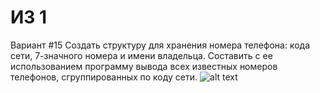 # ИЗ 1

Вариант #15
Создать структуру для хранения номера телефона: кода сети, 7-значного номера и имени владельца. Составить с ее использованием программу вывода всех известных номеров телефонов, сгруппированных по коду сети.
![alt text](https://api.travis-ci.com/Vdmch/hw_1.svg?branch=work)
